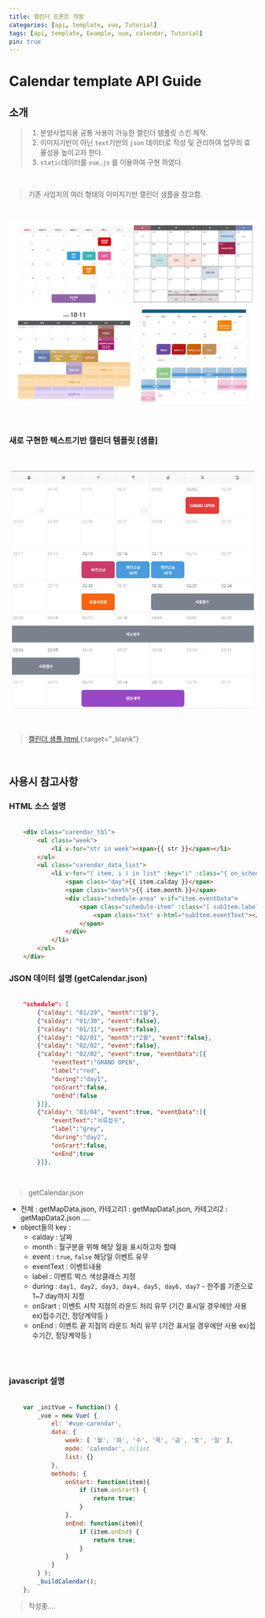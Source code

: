 ```yaml
---
title: 캘린더 프론트 개발
categories: [api, template, vue, Tutorial]
tags: [api, template, Example, vue, calendar, Tutorial]
pin: true
---
```


# Calendar template API Guide

## 소개
> 1. 분양사업지용 공통 사용이 가능한 캘린더 템플릿 스킨 제작.
> 2. 이미지기반이 아닌 `text`기반의 `json` 데이터로 작성 및 관리하여 업무의 효율성을 높이고자 한다.
> 3. `static`데이터를 `vue.js` 를 이용하여 구현 하였다.

<br>

> 기존 사업지의 여러 형태의 이미지기반 캘린더 샘플을 참고함.

<br>

![샘플참고](/assets/img/blog/calencar.PNG)

<br>

### 새로 구현한 텍스트기반 캘린더 템플릿 [샘플]

<br>

![소개1](/assets/img/blog/calencar2.PNG)

<br>

> [캘린더 샘플 html ](http://nex-api.newapt.kr/temp/calendar/calendar_vue.html){:target="_blank"}


<br>


## 사용시 참고사항

### HTML 소스 설명

```html

    <div class="carendar_tbl">
        <ul class="week">
            <li v-for="str in week"><span>{{ str }}</span></li>
        </ul>
        <ul class="carendar_data_list">
            <li v-for="( item, i ) in list" :key="i" :class="{ on_schedule : item.event == true }">                
                <span class="day">{{ item.calday }}</span>		
                <span class="month">{{ item.month }}</span>
                <div class="schedule-area" v-if="item.eventData">
                    <span class="schedule-item" :class="[ subItem.label, subItem.during, onStart(subItem) ? 'start' : '', onEnd(subItem) ? 'end' : '' ]" v-for="(subItem, j) in item.eventData" :key="j">
                        <span class="txt" v-html="subItem.eventText"></span>
                    </span>
                </div>                                    
            </li>
        </ul>
    </div>
```


### JSON 데이터 설명 (getCalendar.json)

```json

    "schedule": [    
        {"calday": "01/29", "month":"1월"},        
        {"calday": "01/30", "event":false},
        {"calday": "01/31", "event":false},
        {"calday": "02/01", "month":"2월", "event":false},
        {"calday": "02/02", "event":false},
        {"calday": "02/02", "event":true, "eventData":[{
            "eventText":"GRAND OPEN", 
            "label":"red", 
            "during":"day1", 
            "onSrart":false, 
            "onEnd":false
        }]},
        {"calday": "03/04", "event":true, "eventData":[{
            "eventText":"서류접수", 
            "label":"grey", 
            "during":"day2",
            "onSrart":false,
            "onEnd":true
        }]},

```
<br>

 > getCalendar.json 

 - 전체 : getMapData.json, 카테고리1 : getMapData1.json, 카테고리2 : getMapData2.json ....
 - object들의 key : 
   * calday : 날짜
   * month : 월구분을 위해 해당 월을 표시하고자 할때
   * event : `true`, `false` 해당일 이벤트 유무
   * eventText : 이벤트내용
   * label : 이벤트 박스 색상클래스 지정
   * during : `day1, day2, day3, day4, day5, day6, day7` - 한주를 기준으로 1~7 day까지 지정
   * onSrart : 이벤트 시작 지점의 라운드 처리 유무 (기간 표시일 경우에만 사용 ex)접수기간, 정당계약등 )
   * onEnd : 이벤트 끝 지점의 라운드 처리 유무 (기간 표시일 경우에만 사용 ex)접수기간, 정당계약등 )
  
<br>
<br>

### javascript 설명

```javascript

    var _initVue = function() {
		_vue = new Vue( {
			el: '#vue-carendar',
			data: {
				week: [ '월', '화', '수', '목', '금', '토', '일' ],
				mode: 'calendar', //list				
				list: {}
			},
			methods: {
                onStart: function(item){
                    if (item.onSrart) {
                        return true;
                    } 
                }, 
                onEnd: function(item){
                    if (item.onEnd) {
                        return true;
                    } 
                }
			}
		} );
        _buildCalendar();
	};  

```

> 작성중....




